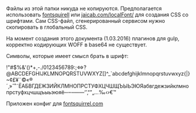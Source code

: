 Файлы из этой папки никуда не копируются. Предполагается использовать [fontsquirell](http://www.fontsquirrel.com/tools/webfont-generator) или [jaicab.com/localFont/](http://jaicab.com/localFont/) для создания CSS со шрифтами. Сам CSS-файл, сгенерированный сервисом нужно скопировать в глобальный CSS.

На момент создания этого документа (1.03.2016) плагинов для gulp, корректно кодирующих WOFF в base64 не существует.

Символы, которые имеет смысл брать в шрифт:

 !"#$%&'()*+,-./0123456789:;<=>?@ABCDEFGHIJKLMNOPQRSTUVWXYZ[\]^_`abcdefghijklmnopqrstuvwxyz{|}~¢£¥¨©«®´¸»ˆ˚˜ЁАБВГДЕЖЗИЙКЛМНОПРСТУФХЦЧШЩЪЫЬЭЮЯабвгдежзийклмнопрстуфхцчшщъыьэюяё‐‑‒–—―‘’‚“”„…‰‹›€™

Приложен конфиг для [fontsquirrel.com](http://www.fontsquirrel.com/tools/webfont-generator)
